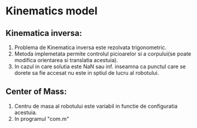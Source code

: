 # Kinematics model

## Kinematica inversa:

  1. Problema de Kinematica inversa este rezolvata trigonometric. 
  2. Metoda implemetata permite controlul picioarelor si a corpului(se poate modifica orientarea si translatia acestuia).
  3. In cazul in care solutia este NaN sau inf. inseamna ca punctul care se dorete sa fie accesat nu este in sptiul de lucru al robotului.

## Center of Mass:

  1. Centru de masa al robotului este variabil in functie de configuratia acestuia.
  2. In programul "com.m" 
